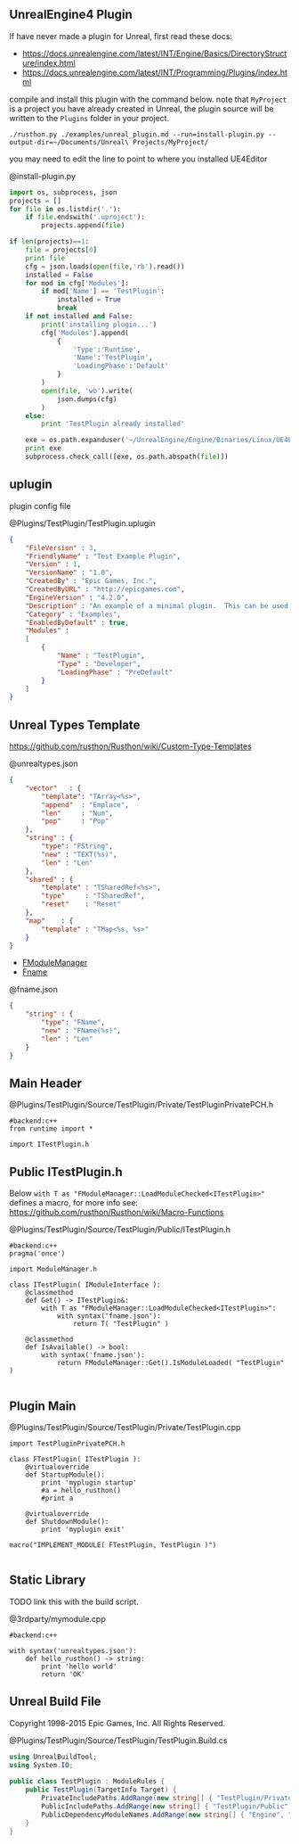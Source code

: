 UnrealEngine4 Plugin
--------------------

If have never made a plugin for Unreal, first read these docs:
* https://docs.unrealengine.com/latest/INT/Engine/Basics/DirectoryStructure/index.html
* https://docs.unrealengine.com/latest/INT/Programming/Plugins/index.html

compile and install this plugin with the command below.
note that `MyProject` is a project you have already created in Unreal,
the plugin source will be written to the `Plugins` folder in your project.

`./rusthon.py ./examples/unreal_plugin.md --run=install-plugin.py --output-dir=~/Documents/Unreal\ Projects/MyProject/`

you may need to edit the line to point to where you installed UE4Editor

@install-plugin.py
```python
import os, subprocess, json
projects = []
for file in os.listdir('.'):
	if file.endswith('.uproject'):
		projects.append(file)

if len(projects)==1:
	file = projects[0]
	print file
	cfg = json.loads(open(file,'rb').read())
	installed = False
	for mod in cfg['Modules']:
		if mod['Name'] == 'TestPlugin':
			installed = True
			break
	if not installed and False:
		print('installing plugin...')
		cfg['Modules'].append(
			{
				'Type':'Runtime', 
				'Name':'TestPlugin', 
				'LoadingPhase':'Default'
			}
		)
		open(file, 'wb').write(
			json.dumps(cfg)
		)
	else:
		print 'TestPlugin already installed'

	exe = os.path.expanduser('~/UnrealEngine/Engine/Binaries/Linux/UE4Editor')
	print exe
	subprocess.check_call([exe, os.path.abspath(file)])

```

uplugin
--------

plugin config file

@Plugins/TestPlugin/TestPlugin.uplugin
```json
{
	"FileVersion" : 3,
	"FriendlyName" : "Test Example Plugin",
	"Version" : 1,
	"VersionName" : "1.0",
	"CreatedBy" : "Epic Games, Inc.",
	"CreatedByURL" : "http://epicgames.com",
	"EngineVersion" : "4.2.0",
	"Description" : "An example of a minimal plugin.  This can be used as a starting point when creating your own plugin.",
	"Category" : "Examples",
	"EnabledByDefault" : true,
	"Modules" :
	[
		{
			"Name" : "TestPlugin",
			"Type" : "Developer",
			"LoadingPhase" : "PreDefault"
		}
	]
}
```


Unreal Types Template
---------------------

https://github.com/rusthon/Rusthon/wiki/Custom-Type-Templates

@unrealtypes.json
```json
{
	"vector"   : {
		"template": "TArray<%s>",
		"append"  : "Emplace",
		"len"     : "Num",
		"pop"     : "Pop"
	},
	"string" : {
		"type": "FString",
		"new" : "TEXT(%s)",
		"len" : "Len"
	},
	"shared" : {
		"template" : "TSharedRef<%s>",
		"type"     : "TSharedRef",
		"reset"    : "Reset"
	},
	"map"    : {
		"template" : "TMap<%s, %s>"
	}
}
```

* [FModuleManager](https://docs.unrealengine.com/latest/INT/API/Runtime/Core/Modules/FModuleManager/index.html)
* [Fname](https://docs.unrealengine.com/latest/INT/API/Runtime/Core/UObject/FName/index.html)


@fname.json
```json
{
	"string" : {
		"type": "FName",
		"new" : "FName(%s)",
		"len" : "Len"
	}
}
```

Main Header
-----------

@Plugins/TestPlugin/Source/TestPlugin/Private/TestPluginPrivatePCH.h
```rusthon
#backend:c++
from runtime import *

import ITestPlugin.h
```

Public ITestPlugin.h
--------------------

Below `with T as "FModuleManager::LoadModuleChecked<ITestPlugin>"` defines a macro,
for more info see:
https://github.com/rusthon/Rusthon/wiki/Macro-Functions

@Plugins/TestPlugin/Source/TestPlugin/Public/ITestPlugin.h
```rusthon
#backend:c++
pragma('once')

import ModuleManager.h

class ITestPlugin( IModuleInterface ):
	@classmethod
	def Get() -> ITestPlugin&:
		with T as "FModuleManager::LoadModuleChecked<ITestPlugin>":
			with syntax('fname.json'):
				return T( "TestPlugin" )

	@classmethod
	def IsAvailable() -> bool:
		with syntax('fname.json'):
			return FModuleManager::Get().IsModuleLoaded( "TestPlugin" )


```

Plugin Main
------------


@Plugins/TestPlugin/Source/TestPlugin/Private/TestPlugin.cpp
```rusthon
import TestPluginPrivatePCH.h

class FTestPlugin( ITestPlugin ):
	@virtualoverride
	def StartupModule():
		print 'myplugin startup'
		#a = hello_rusthon()
		#print a

	@virtualoverride
	def ShutdownModule():
		print 'myplugin exit'

macro("IMPLEMENT_MODULE( FTestPlugin, TestPlugin )")


```


Static Library
--------------
TODO link this with the build script.

@3rdparty/mymodule.cpp
```rusthon
#backend:c++

with syntax('unrealtypes.json'):
	def hello_rusthon() -> string:
		print 'hello world'
		return 'OK'

```

Unreal Build File
-----------------
Copyright 1998-2015 Epic Games, Inc. All Rights Reserved.

@Plugins/TestPlugin/Source/TestPlugin/TestPlugin.Build.cs
```c#
using UnrealBuildTool;
using System.IO;
 
public class TestPlugin : ModuleRules {
	public TestPlugin(TargetInfo Target) {
		PrivateIncludePaths.AddRange(new string[] { "TestPlugin/Private" });
		PublicIncludePaths.AddRange(new string[] { "TestPlugin/Public", "/usr/include/c++/4.9.2/" });
		PublicDependencyModuleNames.AddRange(new string[] { "Engine", "Core" });
	}
}
```
